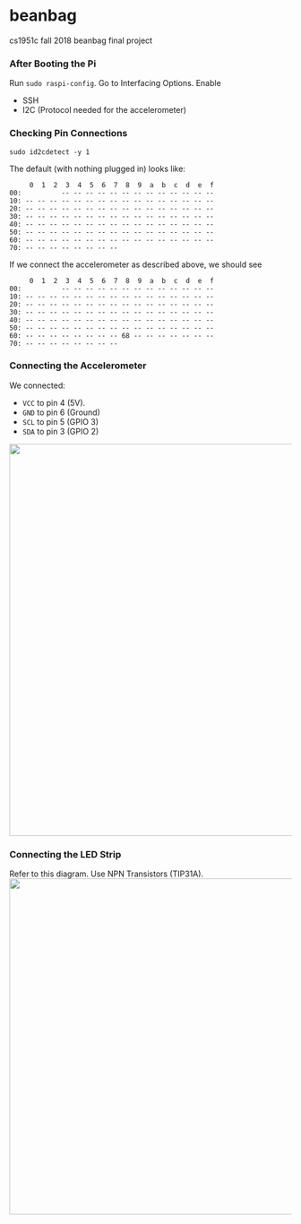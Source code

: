 # beanbag
cs1951c fall 2018 beanbag final project

### After Booting the Pi

Run `sudo raspi-config`. Go to Interfacing Options. Enable
* SSH
* I2C (Protocol needed for the accelerometer)

### Checking Pin Connections
```
sudo id2cdetect -y 1
```
The default (with nothing plugged in) looks like:
```
     0  1  2  3  4  5  6  7  8  9  a  b  c  d  e  f
00:          -- -- -- -- -- -- -- -- -- -- -- -- -- 
10: -- -- -- -- -- -- -- -- -- -- -- -- -- -- -- -- 
20: -- -- -- -- -- -- -- -- -- -- -- -- -- -- -- -- 
30: -- -- -- -- -- -- -- -- -- -- -- -- -- -- -- -- 
40: -- -- -- -- -- -- -- -- -- -- -- -- -- -- -- -- 
50: -- -- -- -- -- -- -- -- -- -- -- -- -- -- -- -- 
60: -- -- -- -- -- -- -- -- -- -- -- -- -- -- -- -- 
70: -- -- -- -- -- -- -- -- 
```
If we connect the accelerometer as described above, we should see
```
     0  1  2  3  4  5  6  7  8  9  a  b  c  d  e  f
00:          -- -- -- -- -- -- -- -- -- -- -- -- -- 
10: -- -- -- -- -- -- -- -- -- -- -- -- -- -- -- -- 
20: -- -- -- -- -- -- -- -- -- -- -- -- -- -- -- -- 
30: -- -- -- -- -- -- -- -- -- -- -- -- -- -- -- -- 
40: -- -- -- -- -- -- -- -- -- -- -- -- -- -- -- -- 
50: -- -- -- -- -- -- -- -- -- -- -- -- -- -- -- -- 
60: -- -- -- -- -- -- -- -- 68 -- -- -- -- -- -- -- 
70: -- -- -- -- -- -- -- --
```
### Connecting the Accelerometer


We connected:
- `VCC` to pin 4 (5V). 
- `GND` to pin 6 (Ground)
- `SCL` to pin 5 (GPIO 3)
- `SDA` to pin 3 (GPIO 2)

<img src="https://www.jameco.com/Jameco/workshop/circuitnotes/raspberry_pi_circuit_note_fig2a.jpg" width="700">

### Connecting the LED Strip

Refer to this diagram. Use NPN Transistors (TIP31A).
<img src="https://i.imgur.com/c2T6hR4.png" width="600">
